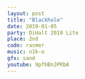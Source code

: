 ```yaml
---
layout: post
title: "Blackhole"
date: 2019-01-05
party: DiHalt 2019 Lite
place: 2nd
code: rasmer
music: n1k-o
gfx: sand
youtube: 9pfhBnJPRbA
---
```

